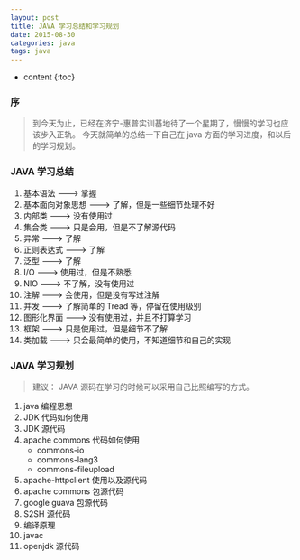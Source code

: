 ```yaml
---
layout: post
title: JAVA 学习总结和学习规划
date: 2015-08-30 
categories: java
tags: java
---
```


* content
{:toc}

### 序
> 到今天为止，已经在济宁-惠普实训基地待了一个星期了，慢慢的学习也应该步入正轨。
> 今天就简单的总结一下自己在 java 方面的学习进度，和以后的学习规划。

### JAVA 学习总结
1. 基本语法  ---> 掌握
2. 基本面向对象思想  ---> 了解，但是一些细节处理不好
3. 内部类  ---> 没有使用过
4. 集合类  ---> 只是会用，但是不了解源代码
5. 异常  ---> 了解
6. 正则表达式  ---> 了解
7. 泛型  ---> 了解
8. I/O  ---> 使用过，但是不熟悉
9. NIO  ---> 不了解，没有使用过
10. 注解  ---> 会使用，但是没有写过注解
11. 并发  ---> 了解简单的 Tread 等，停留在使用级别
12. 图形化界面  ---> 没有使用过，并且不打算学习
13. 框架  ---> 只是使用过，但是细节不了解 
14. 类加载  ---> 只会最简单的使用，不知道细节和自己的实现

### JAVA 学习规划
> 建议： JAVA 源码在学习的时候可以采用自己比照编写的方式。

1. java 编程思想
1. JDK 代码如何使用
1. JDK 源代码
2. apache commons 代码如何使用
    * commons-io
    * commons-lang3
    * commons-fileupload
3. apache-httpclient 使用以及源代码 
2. apache commons 包源代码   
4. google guava 包源代码
3. S2SH  源代码           
2. 编译原理
3. javac
4. openjdk 源代码

